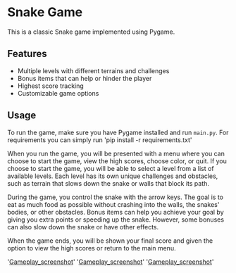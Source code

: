 # Snake Game

This is a classic Snake game implemented using Pygame.

## Features

* Multiple levels with different terrains and challenges
* Bonus items that can help or hinder the player
* Highest score tracking
* Customizable game options

## Usage

To run the game, make sure you have Pygame installed and run `main.py`.
For requirements you can simply run 'pip install -r requirements.txt'

When you run the game, you will be presented with a menu where you can choose to start the game, view the high scores, choose color, or quit. If you choose to start the game, you will be able to select a level from a list of available levels. Each level has its own unique challenges and obstacles, such as terrain that slows down the snake or walls that block its path.

During the game, you control the snake with the arrow keys. The goal is to eat as much food as possible without crashing into the walls, the snakes' bodies, or other obstacles. Bonus items can help you achieve your goal by giving you extra points or speeding up the snake. However, some bonuses can also slow down the snake or have other effects.

When the game ends, you will be shown your final score and given the option to view the high scores or return to the main menu.


'[Gameplay_screenshot](snake_game/assets/images/singleplayer.png.png)'
'[Gameplay_screenshot](snake_game/assets/images/multiplayer_2.png)'
'[Gameplay_screenshot](snake_game/assets/images/multiplayer_1.png)'